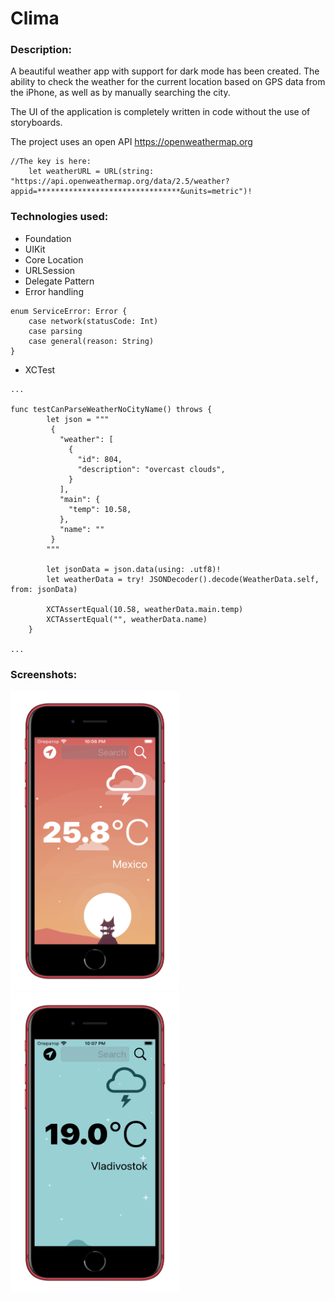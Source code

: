 #  Clima

### Description:
A beautiful weather app with support for dark mode has been created. The ability to check the weather for the current location based on GPS data from the iPhone, as well as by manually searching the city. 

The UI of the application is completely written in code without the use of storyboards.

The project uses an open API https://openweathermap.org

```
//The key is here:
    let weatherURL = URL(string: "https://api.openweathermap.org/data/2.5/weather?appid=********************************&units=metric")!
```



### Technologies used:
- Foundation
- UIKit
- Core Location
- URLSession
- Delegate Pattern
- Error handling
```
enum ServiceError: Error {
    case network(statusCode: Int)
    case parsing
    case general(reason: String)
}
```
- XCTest
```
...

func testCanParseWeatherNoCityName() throws {
        let json = """
         {
           "weather": [
             {
               "id": 804,
               "description": "overcast clouds",
             }
           ],
           "main": {
             "temp": 10.58,
           },
           "name": ""
         }
        """

        let jsonData = json.data(using: .utf8)!
        let weatherData = try! JSONDecoder().decode(WeatherData.self, from: jsonData)

        XCTAssertEqual(10.58, weatherData.main.temp)
        XCTAssertEqual("", weatherData.name)
    }

...
```

### Screenshots:

  <tr>
    <td><img src="Documentation/readme-screenshot_1.png" width=270 height=480></td>
    <td><img src="Documentation/readme-screenshot_2.png" width=270 height=480></td>
  </tr>
